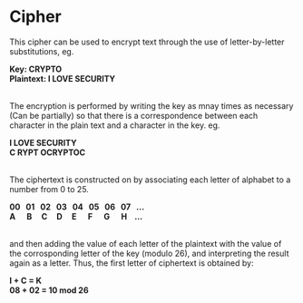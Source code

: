 <h1> Cipher </h1>
<p>
This cipher can be used to encrypt text through the use of letter-by-letter substitutions, eg.
</p>
<b>
Key: CRYPTO <br>
Plaintext: I LOVE SECURITY <br>
</b>
<br>
<p>
The encryption is performed by writing the key as mnay times as necessary (Can be partially) so that there is a correspondence between each character in the plain text and a character in the key. eg.
</p>
<b>
I  LOVE SECURITY <br>
C RYPT OCRYPTOC <br>
</b>
<br>
<p>
The ciphertext is constructed on by associating each letter of alphabet to a number from 0 to 25.
</p>
<b>
00 &nbsp; 01 &nbsp; 02 &nbsp; 03 &nbsp; 04 &nbsp; 05 &nbsp; 06 &nbsp; 07 &nbsp; ... <br>
A &nbsp;&nbsp;&nbsp;&nbsp;  B &nbsp;&nbsp;&nbsp;  C &nbsp;&nbsp;&nbsp;  D &nbsp;&nbsp;&nbsp;  E &nbsp;&nbsp;&nbsp;&nbsp; F &nbsp;&nbsp;&nbsp;&nbsp; G &nbsp;&nbsp;&nbsp;&nbsp; H &nbsp;&nbsp; ... <br>
</b>
<br>
<p>
and then adding the value of each letter of the plaintext with the value of the corrosponding letter of the key (modulo 26), and interpreting the result again as a letter. Thus, the first letter of ciphertext is obtained by:
</p>
<b>
I + C = K  <br>
08 + 02 = 10  mod 26 <br>
</b>
